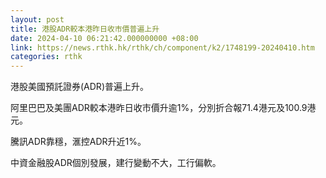 ```yaml
---
layout: post
title: 港股ADR較本港昨日收市價普遍上升
date: 2024-04-10 06:21:42.000000000 +08:00
link: https://news.rthk.hk/rthk/ch/component/k2/1748199-20240410.htm
categories: rthk
---
```


港股美國預託證券(ADR)普遍上升。

阿里巴巴及美團ADR較本港昨日收市價升逾1%，分別折合報71.4港元及100.9港元。

騰訊ADR靠穩，滙控ADR升近1%。

中資金融股ADR個別發展，建行變動不大，工行偏軟。
